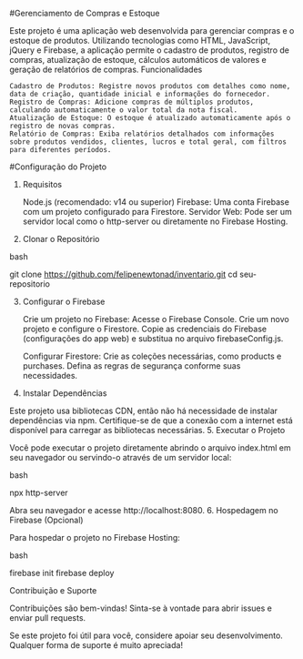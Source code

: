 #Gerenciamento de Compras e Estoque

Este projeto é uma aplicação web desenvolvida para gerenciar compras e o estoque de produtos. Utilizando tecnologias como HTML, JavaScript, jQuery e Firebase, a aplicação permite o cadastro de produtos, registro de compras, atualização de estoque, cálculos automáticos de valores e geração de relatórios de compras.
Funcionalidades

    Cadastro de Produtos: Registre novos produtos com detalhes como nome, data de criação, quantidade inicial e informações do fornecedor.
    Registro de Compras: Adicione compras de múltiplos produtos, calculando automaticamente o valor total da nota fiscal.
    Atualização de Estoque: O estoque é atualizado automaticamente após o registro de novas compras.
    Relatório de Compras: Exiba relatórios detalhados com informações sobre produtos vendidos, clientes, lucros e total geral, com filtros para diferentes períodos.

#Configuração do Projeto
1. Requisitos

    Node.js (recomendado: v14 ou superior)
    Firebase: Uma conta Firebase com um projeto configurado para Firestore.
    Servidor Web: Pode ser um servidor local como o http-server ou diretamente no Firebase Hosting.

2. Clonar o Repositório

bash

git clone https://github.com/felipenewtonad/inventario.git
cd seu-repositorio

3. Configurar o Firebase

    Crie um projeto no Firebase:
        Acesse o Firebase Console.
        Crie um novo projeto e configure o Firestore.
        Copie as credenciais do Firebase (configurações do app web) e substitua no arquivo firebaseConfig.js.

    Configurar Firestore:
        Crie as coleções necessárias, como products e purchases.
        Defina as regras de segurança conforme suas necessidades.

4. Instalar Dependências

Este projeto usa bibliotecas CDN, então não há necessidade de instalar dependências via npm. Certifique-se de que a conexão com a internet está disponível para carregar as bibliotecas necessárias.
5. Executar o Projeto

Você pode executar o projeto diretamente abrindo o arquivo index.html em seu navegador ou servindo-o através de um servidor local:

bash

npx http-server

Abra seu navegador e acesse http://localhost:8080.
6. Hospedagem no Firebase (Opcional)

Para hospedar o projeto no Firebase Hosting:

bash

firebase init
firebase deploy

Contribuição e Suporte

Contribuições são bem-vindas! Sinta-se à vontade para abrir issues e enviar pull requests.

Se este projeto foi útil para você, considere apoiar seu desenvolvimento. Qualquer forma de suporte é muito apreciada!
